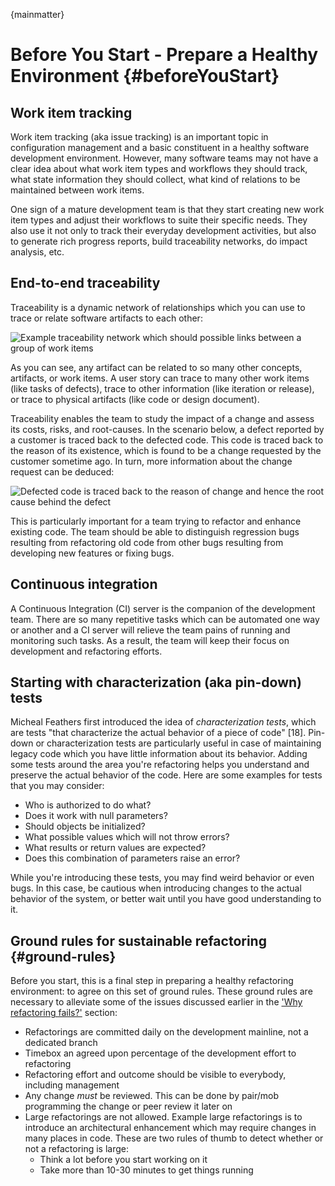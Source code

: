 
{mainmatter}

# Before You Start - Prepare a Healthy Environment {#beforeYouStart}

## Work item tracking

Work item tracking (aka issue tracking) is an important topic in configuration management and a basic constituent in a healthy software development environment. However, many software teams may not have a clear idea about what work item types and workflows they should track, what state information they should collect, what kind of relations to be maintained between work items.

One sign of a mature development team is that they start creating new work item types and adjust their workflows to suite their specific needs. They also use it not only to track their everyday development activities, but also to generate rich progress reports, build traceability networks, do impact analysis, etc.

## End-to-end traceability

Traceability is a dynamic network of relationships which you can use to trace or relate software artifacts to each other:

![Example traceability network which should possible links between a group of work items](\images\traceability.png)

As you can see, any artifact can be related to so many other concepts, artifacts, or work items. A user story can trace to many other work items (like tasks of defects), trace to other information (like iteration or release), or trace to physical artifacts (like code or design document).

Traceability enables the team to study the impact of a change and assess its costs, risks, and root-causes. In the scenario below, a defect reported by a customer is traced back to the defected code. This code is traced back to the reason of its existence, which is found to be a change requested by the customer sometime ago. In turn, more information about the change request can be deduced:

![Defected code is traced back to the reason of change and hence the root cause behind the defect](\images\root-cause-analysis.png)

This is particularly important for a team trying to refactor and enhance existing code. The team should be able to distinguish regression bugs resulting from refactoring old code from other bugs resulting from developing new features or fixing bugs.

## Continuous integration

A Continuous Integration (CI) server is the companion of the development team. There are so many repetitive tasks which can be automated one way or another and a CI server will relieve the team pains of running and monitoring such tasks. As a result, the team will keep their focus on development and refactoring efforts.

## Starting with characterization (aka pin-down) tests

Micheal Feathers first introduced the idea of *characterization tests*, which are tests "that characterize the actual behavior of a piece of code" [18]. Pin-down or characterization tests are particularly useful in case of maintaining legacy code which you have little information about its behavior. Adding some tests around the area you're refactoring helps you understand and preserve the actual behavior of the code. Here are some examples for tests that you may consider:

* Who is authorized to do what?
* Does it work with null parameters?
* Should objects be initialized?
* What possible values which will not throw errors?
* What results or return values are expected?
* Does this combination of parameters raise an error?

While you're introducing these tests, you may find weird behavior or even bugs. In this case, be cautious when introducing changes to the actual behavior of the system, or better wait until you have good understanding to it.

## Ground rules for sustainable refactoring {#ground-rules}

Before you start, this is a final step in preparing a healthy refactoring environment: to agree on this set of ground rules. These ground rules are necessary to alleviate some of the issues discussed earlier in the ['Why refactoring fails?'](#whyrefactoringfails) section:

* Refactorings are committed daily on the development mainline, not a dedicated branch
* Timebox an agreed upon percentage of the development effort to refactoring
* Refactoring effort and outcome should be visible to everybody, including management
* Any change *must* be reviewed. This can be done by pair/mob programming the change or peer review it later on
* Large refactorings are not allowed. Example large refactorings is to introduce an architectural enhancement which may require changes in many places in code. These are two rules of thumb to detect whether or not a refactoring is large:
  * Think a lot before you start working on it
  * Take more than 10-30 minutes to get things running
